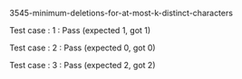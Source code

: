 
3545-minimum-deletions-for-at-most-k-distinct-characters


Test case : 1 : Pass
 (expected 1, got 1)



Test case : 2 : Pass
 (expected 0, got 0)



Test case : 3 : Pass
 (expected 2, got 2)


